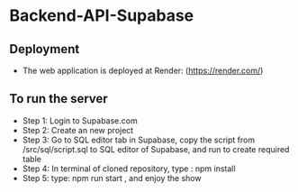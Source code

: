 # Backend-API-Supabase

## Deployment
- The web application is deployed at Render: (https://render.com/)

## To run the server
- Step 1: Login to Supabase.com
- Step 2: Create an new project
- Step 3: Go to SQL editor tab in Supabase, copy the script from /src/sql/script.sql to SQL editor of Supabase, and run to create required table
- Step 4: In terminal of cloned repository, type : npm install
- Step 5: type: npm run start  , and enjoy the show
